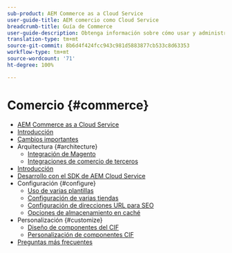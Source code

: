 ```yaml
---
sub-product: AEM Commerce as a Cloud Service
user-guide-title: AEM comercio como Cloud Service
breadcrumb-title: Guía de Commerce
user-guide-description: Obtenga información sobre cómo usar y administrar Experience Manager Comercio as a Cloud Service.
translation-type: tm+mt
source-git-commit: 8b6d4f424fcc943c981d5883877cb533c8d63353
workflow-type: tm+mt
source-wordcount: '71'
ht-degree: 100%

---
```



# Comercio {#commerce}

+ [AEM Commerce as a Cloud Service](/help/commerce-cloud/home.md)
+ [Introducción](overview.md)
+ [Cambios importantes](changes.md)
+ Arquitectura {#architecture}
   + [Integración de Magento](architecture/magento.md)
   + [Integraciones de comercio de terceros](architecture/third-party.md)
+ [Introducción](getting-started.md)
+ [Desarrollo con el SDK de AEM Cloud Service](develop.md)
+ Configuración {#configure}
   + [Uso de varias plantillas](configuring/multi-template-usage.md)
   + [Configuración de varias tiendas](configuring/multi-store-setup.md)
   + [Configuración de direcciones URL para SEO](configuring/advanced-url-configuration.md)
   + [Opciones de almacenamiento en caché](configuring/caching.md)
+ Personalización {#customize}
   + [Diseño de componentes del CIF](customizing/style-cif-component.md)
   + [Personalización de componentes CIF](customizing/customize-cif-components.md)
+ [Preguntas más frecuentes](faq.md)
